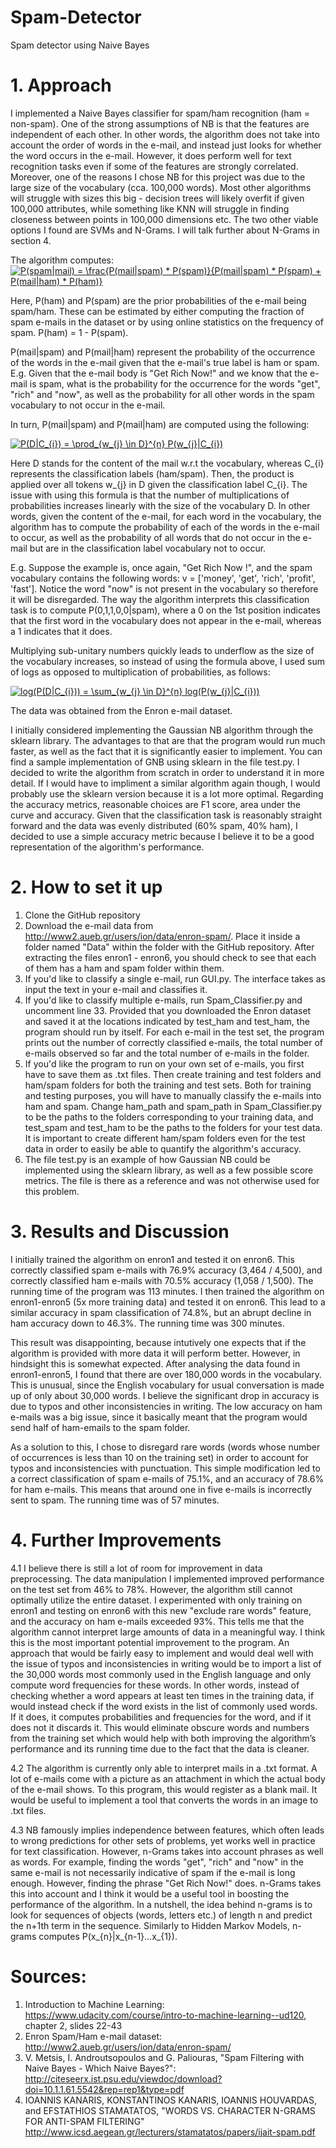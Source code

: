# Spam-Detector
Spam detector using Naive Bayes

# 1. Approach

I implemented a Naive Bayes classifier for spam/ham recognition (ham = non-spam). One of the strong assumptions of NB is that the features are independent of each other. In other words, the algorithm does not take into account the order of words in the e-mail, and instead just looks for whether the word occurs in the e-mail. However, it does perform well for text recognition tasks even if some of the features are strongly correlated. Moreover, one of the reasons I chose NB for this project was due to the large size of the vocabulary (cca. 100,000 words). Most other algorithms will struggle with sizes this big - decision trees will likely overfit if given 100,000 attributes, while something like KNN will struggle in finding closeness between points in 100,000 dimensions etc. The two other viable options I found are SVMs and N-Grams. I will talk further about N-Grams in section 4.

The algorithm computes:
<a href="https://www.codecogs.com/eqnedit.php?latex=P(spam|mail)&space;=&space;\frac{P(mail|spam)&space;*&space;P(spam)}{P(mail|spam)&space;*&space;P(spam)&space;&plus;&space;P(mail|ham)&space;*&space;P(ham)}" target="_blank"><img src="https://latex.codecogs.com/gif.latex?P(spam|mail)&space;=&space;\frac{P(mail|spam)&space;*&space;P(spam)}{P(mail|spam)&space;*&space;P(spam)&space;&plus;&space;P(mail|ham)&space;*&space;P(ham)}" title="P(spam|mail) = \frac{P(mail|spam) * P(spam)}{P(mail|spam) * P(spam) + P(mail|ham) * P(ham)}" /></a>

Here, P(ham) and P(spam) are the prior probabilities of the e-mail being spam/ham. These can be estimated by either computing the fraction of spam e-mails in the dataset or by using online statistics on the frequency of spam. P(ham) = 1 - P(spam).

P(mail|spam) and P(mail|ham) represent the probability of the occurrence of the words in the e-mail given that the e-mail's true label is ham or spam. E.g. Given that the e-mail body is "Get Rich Now!" and we know that the e-mail is spam, what is the probability for the occurrence for the words "get", "rich" and "now", as well as the probability for all other words in the spam vocabulary to not occur in the e-mail. 

In turn, P(mail|spam) and P(mail|ham) are computed using the following:

<a href="https://www.codecogs.com/eqnedit.php?latex=P(D|C_{i})&space;=&space;\prod_{w_{j}&space;\in&space;D}^{n}&space;P(w_{j}|C_{i})" target="_blank"><img src="https://latex.codecogs.com/gif.latex?P(D|C_{i})&space;=&space;\prod_{w_{j}&space;\in&space;D}^{n}&space;P(w_{j}|C_{i})" title="P(D|C_{i}) = \prod_{w_{j} \in D}^{n} P(w_{j}|C_{i})" /></a>

Here D stands for the content of the mail w.r.t the vocabulary, whereas C_{i} represents the classification labels (ham/spam). Then, the product is applied over all tokens w_{j} in D given the classification label C_{i}. The issue with using this formula is that the number of multiplications of probabilities increases linearly with the size of the vocabulary D. In other words, given the content of the e-mail, for each word in the vocabulary, the algorithm has to compute the probability of each of the words in the e-mail to occur, as well as the probability of all words that do not occur in the e-mail but are in the classification label vocabulary not to occur.

E.g. Suppose the example is, once again, "Get Rich Now !", and the spam vocabulary contains the following words: v = ['money', 'get', 'rich', 'profit', 'fast']. Notice the word "now" is not present in the vocabulary so therefore it will be disregarded. The way the algorithm interprets this classification task is to compute P(0,1,1,0,0|spam), where a 0 on the 1st position indicates that the first word in the vocabulary does not appear in the e-mail, whereas a 1 indicates that it does.

Multiplying sub-unitary numbers quickly leads to underflow as the size of the vocabulary increases, so instead of using the formula above, I used sum of logs as opposed to multiplication of probabilities, as follows:

<a href="https://www.codecogs.com/eqnedit.php?latex=log(P(D|C_{i}))&space;=&space;\sum_{w_{j}&space;\in&space;D}^{n}&space;log(P(w_{j}|C_{i}))" target="_blank"><img src="https://latex.codecogs.com/gif.latex?log(P(D|C_{i}))&space;=&space;\sum_{w_{j}&space;\in&space;D}^{n}&space;log(P(w_{j}|C_{i}))" title="log(P(D|C_{i})) = \sum_{w_{j} \in D}^{n} log(P(w_{j}|C_{i}))" /></a>




The data was obtained from the Enron e-mail dataset.

I initially considered implementing the Gaussian NB algorithm through the sklearn library. The advantages to that are that the program would run much faster, as well as the fact that it is significantly easier to implement. You can find a sample implementation of GNB using sklearn in the file test.py. I decided to write the algorithm from scratch in order to understand it in more detail. If I would have to impliment a similar algorithm again though, I would probably use the sklearn version because it is a lot more optimal. Regarding the accuracy metrics, reasonable choices are F1 score, area under the curve and accuracy. Given that the classification task is reasonably straight forward and the data was evenly distributed (60% spam, 40% ham), I decided to use a simple accuracy metric because I believe it to be a good representation of the algorithm's performance.

# 2. How to set it up

1. Clone the GitHub repository
2. Download the e-mail data from http://www2.aueb.gr/users/ion/data/enron-spam/. Place it inside a folder named "Data" within the folder with the GitHub repository. After extracting the files enron1 - enron6, you should check to see that each of them has a ham and spam folder within them.
3. If you'd like to classify a single e-mail, run GUI.py. The interface takes as input the text in your e-mail and classifies it.
4. If you'd like to classify multiple e-mails, run Spam_Classifier.py and uncomment line 33. Provided that you downloaded the Enron dataset and saved it at the locations indicated by test_ham and test_ham, the program should run by itself. For each e-mail in the test set, the program prints out the number of correctly classified e-mails, the total number of e-mails observed so far and the total number of e-mails in the folder.
5. If you'd like the program to run on your own set of e-mails, you first have to save them as .txt files. Then create training and test folders and ham/spam folders for both the training and test sets. Both for training and testing purposes, you will have to manually classify the e-mails into ham and spam. Change ham_path and spam_path in Spam_Classifier.py to be the paths to the folders corresponding to your training data, and test_spam and test_ham to be the paths to the folders for your test data. It is important to create different ham/spam folders even for the test data in order to easily be able to quantify the algorithm's accuracy.
6. The file test.py is an example of how Gaussian NB could be implemented using the sklearn library, as well as a few possible score metrics. The file is there as a reference and was not otherwise used for this problem.
  
# 3. Results and Discussion

I initially trained the algorithm on enron1 and tested it on enron6. This correctly classified spam e-mails with 76.9% accuracy (3,464 / 4,500), and correctly classified ham e-mails with 70.5% accuracy (1,058 / 1,500). The running time of the program was 113 minutes. I then trained the algorithm on enron1-enron5 (5x more training data) and tested it on enron6. This lead to a similar accuracy in spam classification of 74.8%, but an abrupt decline in ham accuracy down to 46.3%. The running time was 300 minutes.

This result was disappointing, because intutively one expects that if the algorithm is provided with more data it will perform better. However, in hindsight this is somewhat expected. After analysing the data found in enron1-enron5, I found that there are over 180,000 words in the vocabulary. This is unusual, since the English vocabulary for usual conversation is made up of only about 30,000 words. I believe the significant drop in accuracy is due to typos and other inconsistencies in writing. The low accuracy on ham e-mails was a big issue, since it basically meant that the program would send half of ham-emails to the spam folder.

As a solution to this, I chose to disregard rare words (words whose number of occurrences is less than 10 on the training set) in order to account for typos and inconsistencies with punctuation. This simple modification led to a correct classification of spam e-mails of 75.1%, and an accuracy of 78.6% for ham e-mails. This means that around one in five e-mails is incorrectly sent to spam. The running time was of 57 minutes.

# 4. Further Improvements

4.1 I believe there is still a lot of room for improvement in data preprocessing. The data manipulation I implemented improved performance on the test set from 46% to 78%. However, the algorithm still cannot optimally utilize the entire dataset. I experimented with only training on enron1 and testing on enron6 with this new "exclude rare words" feature, and the accuracy on ham e-mails exceeded 93%. This tells me that the algorithm cannot interpret large amounts of data in a meaningful way. I think this is the most important potential improvement to the program. An approach that would be fairly easy to implement and would deal well with the issue of typos and inconsistencies in writing would be to import a list of the 30,000 words most commonly used in the English language and only compute word frequencies for these words. In other words, instead of checking whether a word appears at least ten times in the training data, if would instead check if the word exists in the list of commonly used words. If it does, it computes probabilities and frequencies for the word, and if it does not it discards it. This would eliminate obscure words and numbers from the training set which would help with both improving the algorithm’s performance and its running time due to the fact that the data is cleaner.

4.2 The algorithm is currently only able to interpret mails in a .txt format. A lot of e-mails come with a picture as an attachment in which the actual body of the e-mail shows. To this program, this would register as a blank mail. It would be useful to implement a tool that converts the words in an image to .txt files.

4.3 NB famously implies independence between features, which often leads to wrong predictions for other sets of problems, yet works well in practice for text classification. However, n-Grams takes into account phrases as well as words. For example, finding the words "get", "rich" and "now" in the same e-mail is not necessarily indicative of spam if the e-mail is long enough. However, finding the phrase "Get Rich Now!" does. n-Grams takes this into account and I think it would be a useful tool in boosting the performance of the algorithm. In a nutshell, the idea behind n-grams is to look for sequences of objects (words, letters etc.) of length n and predict the n+1th term in the sequence. Similarly to Hidden Markov Models, n-grams computes P(x_{n}|x_{n-1}...x_{1}).

# Sources:
1. Introduction to Machine Learning: https://www.udacity.com/course/intro-to-machine-learning--ud120, chapter 2, slides 22-43
2. Enron Spam/Ham e-mail dataset: http://www2.aueb.gr/users/ion/data/enron-spam/
3. V. Metsis, I. Androutsopoulos and G. Paliouras, "Spam Filtering with 
Naive Bayes - Which Naive Bayes?": http://citeseerx.ist.psu.edu/viewdoc/download?doi=10.1.1.61.5542&rep=rep1&type=pdf
4. IOANNIS KANARIS, KONSTANTINOS KANARIS, IOANNIS HOUVARDAS, and EFSTATHIOS STAMATATOS, "WORDS VS. CHARACTER N-GRAMS FOR ANTI-SPAM FILTERING" http://www.icsd.aegean.gr/lecturers/stamatatos/papers/ijait-spam.pdf
